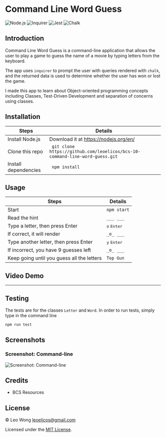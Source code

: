 # Command Line Word Guess

![Node.js](https://img.shields.io/badge/16.15.0%20LTS-0?label=Node.js&style=for-the-badge&labelColor=white&color=black) ![Inquirer](https://img.shields.io/badge/8.2.4-0?label=Inquirer&style=for-the-badge&labelColor=white&color=black) ![Jest](https://img.shields.io/badge/28.1.0-0?label=Jest&style=for-the-badge&labelColor=white&color=black) ![Chalk](https://img.shields.io/badge/5.0.1-0?label=Chalk&style=for-the-badge&labelColor=white&color=black)

## Introduction

Command Line Word Guess is a command-line application that allows the user to play a game to guess the name of a movie by typing letters from the keyboard.

The app uses `inquirer` to prompt the user with queries rendered with `chalk`, and the returned data is used to determine whether the user has won or lost the game.

I made this app to learn about Object-oriented programming concepts including Classes, Test-Driven Development and separation of concerns using classes.

## Installation

| Steps                | Details                                                                      |
| -------------------- | ---------------------------------------------------------------------------- |
| Install Node.js      | Download it at https://nodejs.org/en/                                        |
| Clone this repo      | ` git clone https://github.com/leoelicos/bcs-10-command-line-word-guess.git` |
| Install dependencies | ` npm install`                                                               |

## Usage

| Steps                                      | Details                       |
| ------------------------------------------ | ----------------------------- |
| Start                                      | `npm start`                   |
| Read the hint                              | `___ ___`                     |
| Type a letter, then press Enter            | <kbd>o</kbd> <kbd>Enter</kbd> |
| If correct, it will render                 | `_o_ ___`                     |
| Type another letter, then press Enter      | <kbd>y</kbd> <kbd>Enter</kbd> |
| If incorrect, you have 9 guesses left      | `_o_ ___`                     |
| Keep going until you guess all the letters | `Top Gun`                     |

## Video Demo

---

## Testing

The tests are for the classes `Letter` and `Word`. In order to run tests, simply type in the command line

```js
npm run test
```

## Screenshots

### Screenshot: Command-line

![Screenshot: Command-line]()

## Credits

-  BCS Resources

## License

&copy; Leo Wong <leoelicos@gmail.com>

Licensed under the [MIT License](./LICENSE).
